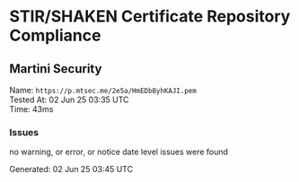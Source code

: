 # STIR/SHAKEN Certificate Repository Compliance

## Martini Security

Name: `https://p.mtsec.me/2e5a/HmEDbByhKAJI.pem`\
Tested At: 02 Jun 25 03:35 UTC\
Time: 43ms

### Issues

no warning, or error, or notice date level issues were found

Generated: 02 Jun 25 03:45 UTC